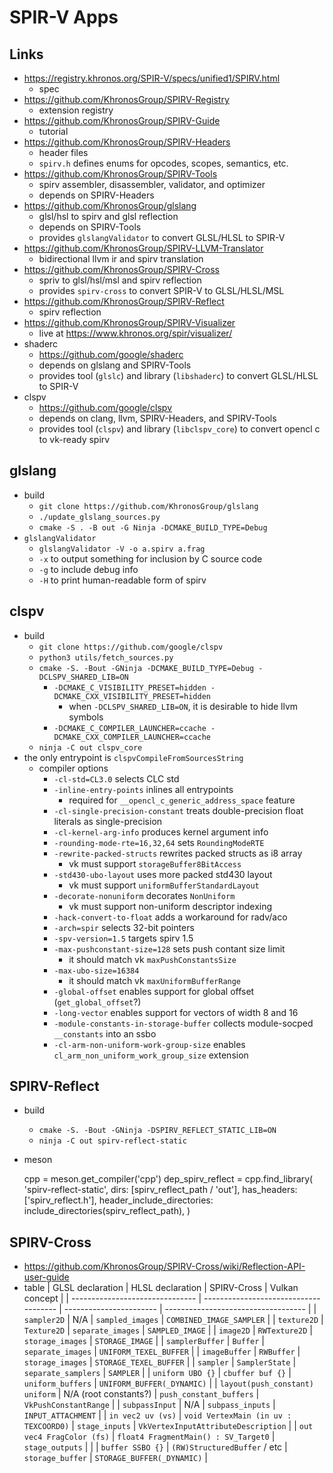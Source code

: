 SPIR-V Apps
===========

## Links

- <https://registry.khronos.org/SPIR-V/specs/unified1/SPIRV.html>
  - spec
- <https://github.com/KhronosGroup/SPIRV-Registry>
  - extension registry
- <https://github.com/KhronosGroup/SPIRV-Guide>
  - tutorial
- <https://github.com/KhronosGroup/SPIRV-Headers>
  - header files
  - `spirv.h` defines enums for opcodes, scopes, semantics, etc.
- <https://github.com/KhronosGroup/SPIRV-Tools>
  - spirv assembler, disassembler, validator, and optimizer
  - depends on SPIRV-Headers
- <https://github.com/KhronosGroup/glslang>
  - glsl/hsl to spirv and glsl reflection
  - depends on SPIRV-Tools
  - provides `glslangValidator` to convert GLSL/HLSL to SPIR-V
- <https://github.com/KhronosGroup/SPIRV-LLVM-Translator>
  - bidirectional llvm ir and spirv translation
- <https://github.com/KhronosGroup/SPIRV-Cross>
  - spriv to glsl/hsl/msl and spirv reflection
  - provides `spirv-cross` to convert SPIR-V to GLSL/HLSL/MSL
- <https://github.com/KhronosGroup/SPIRV-Reflect>
  - spirv reflection
- <https://github.com/KhronosGroup/SPIRV-Visualizer>
  - live at <https://www.khronos.org/spir/visualizer/>
- shaderc
  - <https://github.com/google/shaderc>
  - depends on glslang and SPIRV-Tools
  - provides tool (`glslc`) and library (`libshaderc`) to convert GLSL/HLSL
    to SPIR-V
- clspv
  - <https://github.com/google/clspv>
  - depends on clang, llvm, SPIRV-Headers, and SPIRV-Tools
  - provides tool (`clspv`) and library (`libclspv_core`) to convert opencl c
    to vk-ready spirv

## glslang

- build
  - `git clone https://github.com/KhronosGroup/glslang`
  - `./update_glslang_sources.py`
  - `cmake -S . -B out -G Ninja -DCMAKE_BUILD_TYPE=Debug`
- `glslangValidator`
  - `glslangValidator -V -o a.spirv a.frag`
  - `-x` to output something for inclusion by C source code
  - `-g` to include debug info
  - `-H` to print human-readable form of spirv

## clspv

- build
  - `git clone https://github.com/google/clspv`
  - `python3 utils/fetch_sources.py`
  - `cmake -S. -Bout -GNinja -DCMAKE_BUILD_TYPE=Debug -DCLSPV_SHARED_LIB=ON`
    - `-DCMAKE_C_VISIBILITY_PRESET=hidden -DCMAKE_CXX_VISIBILITY_PRESET=hidden`
      - when `-DCLSPV_SHARED_LIB=ON`, it is desirable to hide llvm symbols
    - `-DCMAKE_C_COMPILER_LAUNCHER=ccache -DCMAKE_CXX_COMPILER_LAUNCHER=ccache`
  - `ninja -C out clspv_core`
- the only entrypoint is `clspvCompileFromSourcesString`
  - compiler options
    - `-cl-std=CL3.0` selects CLC std
    - `-inline-entry-points` inlines all entrypoints
      - required for `__opencl_c_generic_address_space` feature
    - `-cl-single-precision-constant` treats double-precision float literals
      as single-precision
    - `-cl-kernel-arg-info` produces kernel argument info
    - `-rounding-mode-rte=16,32,64` sets `RoundingModeRTE`
    - `-rewrite-packed-structs` rewrites packed structs as i8 array
      - vk must support `storageBuffer8BitAccess`
    - `-std430-ubo-layout` uses more packed std430 layout
      - vk must support `uniformBufferStandardLayout`
    - `-decorate-nonuniform` decorates `NonUniform`
      - vk must support non-uniform descriptor indexing
    - `-hack-convert-to-float` adds a workaround for radv/aco
    - `-arch=spir` selects 32-bit pointers
    - `-spv-version=1.5` targets spirv 1.5
    - `-max-pushconstant-size=128` sets push contant size limit
      - it should match vk `maxPushConstantsSize`
    - `-max-ubo-size=16384`
      - it should match vk `maxUniformBufferRange`
    - `-global-offset` enables support for global offset (`get_global_offset`?)
    - `-long-vector` enables support for vectors of width 8 and 16
    - `-module-constants-in-storage-buffer` collects module-socped
      `__constants` into an ssbo
    - `-cl-arm-non-uniform-work-group-size` enables
      `cl_arm_non_uniform_work_group_size` extension

## SPIRV-Reflect

- build
  - `cmake -S. -Bout -GNinja -DSPIRV_REFLECT_STATIC_LIB=ON`
  - `ninja -C out spirv-reflect-static`
- meson

    cpp = meson.get_compiler('cpp')
    dep_spirv_reflect = cpp.find_library(
      'spirv-reflect-static',
      dirs: [spirv_reflect_path / 'out'],
      has_headers: ['spirv_reflect.h'],
      header_include_directories: include_directories(spirv_reflect_path),
    )

## SPIRV-Cross

- <https://github.com/KhronosGroup/SPIRV-Cross/wiki/Reflection-API-user-guide>
- table
  | GLSL declaration                | HLSL declaration                      | SPIRV-Cross             | Vulkan concept                      |
  | ------------------------------- | ------------------------------------- | ----------------------- | ----------------------------------- |
  | `sampler2D`                     | N/A                                   | `sampled_images`        | `COMBINED_IMAGE_SAMPLER`            |
  | `texture2D`                     | `Texture2D`                           | `separate_images`       | `SAMPLED_IMAGE`                     |
  | `image2D`                       | `RWTexture2D`                         | `storage_images`        | `STORAGE_IMAGE`                     |
  | `samplerBuffer`                 | `Buffer`                              | `separate_images`       | `UNIFORM_TEXEL_BUFFER`              |
  | `imageBuffer`                   | `RWBuffer`                            | `storage_images`        | `STORAGE_TEXEL_BUFFER`              |
  | `sampler`                       | `SamplerState`                        | `separate_samplers`     | `SAMPLER`                           |
  | `uniform UBO {}`                | `cbuffer buf {}`                      | `uniform_buffers`       | `UNIFORM_BUFFER(_DYNAMIC)`          |
  | `layout(push_constant) uniform` | N/A (root constants?)                 | `push_constant_buffers` | `VkPushConstantRange`               |
  | `subpassInput`                  | N/A                                   | `subpass_inputs`        | `INPUT_ATTACHMENT`                  |
  | `in vec2 uv (vs)`               | `void VertexMain (in uv : TEXCOORD0)` | `stage_inputs`          | `VkVertexInputAttributeDescription` |
  | `out vec4 FragColor (fs)`       | `float4 FragmentMain() : SV_Target0`  | `stage_outputs`         |                                     |
  | `buffer SSBO {}`                | `(RW)StructuredBuffer` / etc          | `storage_buffer`        | `STORAGE_BUFFER(_DYNAMIC)`          |
